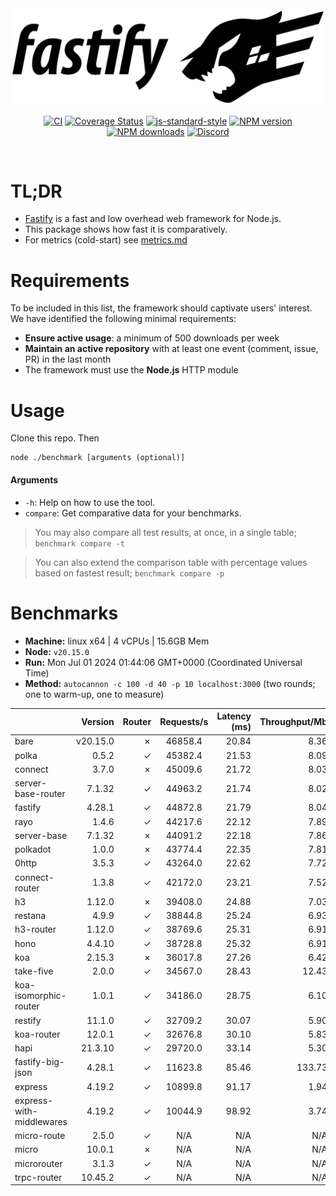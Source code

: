 <div align="center">
  <img src="https://github.com/fastify/graphics/raw/HEAD/fastify-landscape-outlined.svg" width="650" height="auto"/>
</div>

<div align="center">

[![CI](https://github.com/fastify/fastify/workflows/ci/badge.svg)](https://github.com/fastify/fastify/actions/workflows/ci.yml)
[![Coverage Status](https://coveralls.io/repos/github/fastify/fastify/badge.svg?branch=master)](https://coveralls.io/github/fastify/fastify?branch=master)
[![js-standard-style](https://img.shields.io/badge/code%20style-standard-brightgreen.svg?style=flat)](http://standardjs.com/)
[![NPM version](https://img.shields.io/npm/v/fastify.svg?style=flat)](https://www.npmjs.com/package/fastify)
[![NPM downloads](https://img.shields.io/npm/dm/fastify.svg?style=flat)](https://www.npmjs.com/package/fastify) [![Discord](https://img.shields.io/discord/725613461949906985)](https://discord.gg/fastify)

</div>
<br />

# TL;DR

* [Fastify](https://github.com/fastify/fastify) is a fast and low overhead web framework for Node.js.
* This package shows how fast it is comparatively.
* For metrics (cold-start) see [metrics.md](./METRICS.md)

# Requirements

To be included in this list, the framework should captivate users' interest. We have identified the following minimal requirements:
- **Ensure active usage**: a minimum of 500 downloads per week
- **Maintain an active repository** with at least one event (comment, issue, PR) in the last month
- The framework must use the **Node.js** HTTP module

# Usage

Clone this repo. Then 

```
node ./benchmark [arguments (optional)]
```

#### Arguments

* `-h`: Help on how to use the tool.
* `compare`: Get comparative data for your benchmarks.

> You may also compare all test results, at once, in a single table; `benchmark compare -t`

> You can also extend the comparison table with percentage values based on fastest result; `benchmark compare -p`
# Benchmarks

* __Machine:__ linux x64 | 4 vCPUs | 15.6GB Mem
* __Node:__ `v20.15.0`
* __Run:__ Mon Jul 01 2024 01:44:06 GMT+0000 (Coordinated Universal Time)
* __Method:__ `autocannon -c 100 -d 40 -p 10 localhost:3000` (two rounds; one to warm-up, one to measure)

|                          | Version  | Router | Requests/s | Latency (ms) | Throughput/Mb |
| :--                      | --:      | --:    | :-:        | --:          | --:           |
| bare                     | v20.15.0 | ✗      | 46858.4    | 20.84        | 8.36          |
| polka                    | 0.5.2    | ✓      | 45382.4    | 21.53        | 8.09          |
| connect                  | 3.7.0    | ✗      | 45009.6    | 21.72        | 8.03          |
| server-base-router       | 7.1.32   | ✓      | 44963.2    | 21.74        | 8.02          |
| fastify                  | 4.28.1   | ✓      | 44872.8    | 21.79        | 8.04          |
| rayo                     | 1.4.6    | ✓      | 44217.6    | 22.12        | 7.89          |
| server-base              | 7.1.32   | ✗      | 44091.2    | 22.18        | 7.86          |
| polkadot                 | 1.0.0    | ✗      | 43774.4    | 22.35        | 7.81          |
| 0http                    | 3.5.3    | ✓      | 43264.0    | 22.62        | 7.72          |
| connect-router           | 1.3.8    | ✓      | 42172.0    | 23.21        | 7.52          |
| h3                       | 1.12.0   | ✗      | 39408.0    | 24.88        | 7.03          |
| restana                  | 4.9.9    | ✓      | 38844.8    | 25.24        | 6.93          |
| h3-router                | 1.12.0   | ✓      | 38769.6    | 25.31        | 6.91          |
| hono                     | 4.4.10   | ✓      | 38728.8    | 25.32        | 6.91          |
| koa                      | 2.15.3   | ✗      | 36017.8    | 27.26        | 6.42          |
| take-five                | 2.0.0    | ✓      | 34567.0    | 28.43        | 12.43         |
| koa-isomorphic-router    | 1.0.1    | ✓      | 34186.0    | 28.75        | 6.10          |
| restify                  | 11.1.0   | ✓      | 32709.2    | 30.07        | 5.90          |
| koa-router               | 12.0.1   | ✓      | 32676.8    | 30.10        | 5.83          |
| hapi                     | 21.3.10  | ✓      | 29720.0    | 33.14        | 5.30          |
| fastify-big-json         | 4.28.1   | ✓      | 11623.8    | 85.46        | 133.73        |
| express                  | 4.19.2   | ✓      | 10899.8    | 91.17        | 1.94          |
| express-with-middlewares | 4.19.2   | ✓      | 10044.9    | 98.92        | 3.74          |
| micro-route              | 2.5.0    | ✓      | N/A        | N/A          | N/A           |
| micro                    | 10.0.1   | ✗      | N/A        | N/A          | N/A           |
| microrouter              | 3.1.3    | ✓      | N/A        | N/A          | N/A           |
| trpc-router              | 10.45.2  | ✓      | N/A        | N/A          | N/A           |
